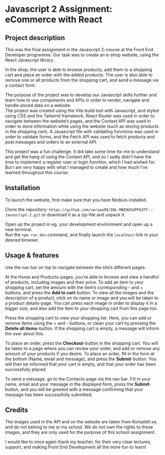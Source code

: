 # Javascript 2 Assignment: eCommerce with React

## Project description
This was the final assignment in the Javascript 2-course at the Front End Developer programme. 
Our task was to create an e-shop website, using the React Javascript library. 

In the shop, the user is able to browse products, add them to a shopping cart and place an order with the added products. The user is also able to remove one or all products from the shopping cart, and send a message via a contact form.

The purpose of the project was to develop our Javascript skills further and learn how to use components and APIs in order to render, navigate and handle stored data on a website.<br/>The project was created using the Vite build tool with Javascript, and styled using CSS and the Tailwind framework. React Router was used in order to navigate between the website’s pages, and the Context API was used in order to store information while using the website (such as storing products in the shopping cart). A Javascript file with validating functions was used in order to validate forms, and the Fetch API was used to fetch products and post messages and orders to an external API.

This project was a fun challenge. It did take some time for me to understand and get the hang of using the Context API, and so I sadly didn’t have the time to implement a register user or login function, which I had wished for. But I am very happy with what I managed to create and how much I’ve learned throughout this course. 

## Installation
To launch the website, first make sure that you have NodeJs installed. 

Clone the repository: `https://github.com/veraaa99/INL-MNINGSUPPGIFT---Javascript-2.git` or download it as a zip-file and unpack it.<br/>

Open up the project in eg. your development environment and open up a new terminal.<br/>Run the `npm run dev` command, and finally launch the `localhost`-link in your desired browser.

## Usage & features
Use the nav bar on top to navigate between the site’s different pages.

At the Home and Products-pages, you’re able to browse and view a handful of products, including images and their price. To add an item to your shopping cart, set the amount with the item’s corresponding - and + buttons, and press the **Add to cart**-button.
To view all the images and the description of a product, click on its name or image and you will be taken to a product details-page. You can press each image in order to display it in a bigger size, and also add the item to your shopping cart from this page too.

Press the shopping cart to view your shopping list. Here, you can add or remove items using the + and - buttons, or clean your cart by pressing the  **Delete all items**-button. If the shopping cart is empty, a message will inform the user about this. 

To place an order, press the  **Checkout**-button in the shopping cart. You will be taken to a page where you can review your order, and add or remove any amount of your products if you desire. To place an order, fill in the form at the bottom (Name, email and message), and press the **Submit**-button. You will then be informed that your cart is empty, and that your order has been successfully placed.

To send a message, go to the Contacts-page via the nav bar. Fill in your name, email and your message in the displayed form, press the **Submit**-button, and you will be greeted with a message confirming that your message has been successfully submitted. 

## Credits
The images used in the API and on the website are taken from Komplett.se, and do not belong to me or my school. We do not own the rights to these images, and they are only used for the purpose of this school assignment.

I would like to once again thank my teacher, for their very clear lectures, support, and making Front End Development all the more fun to learn!

